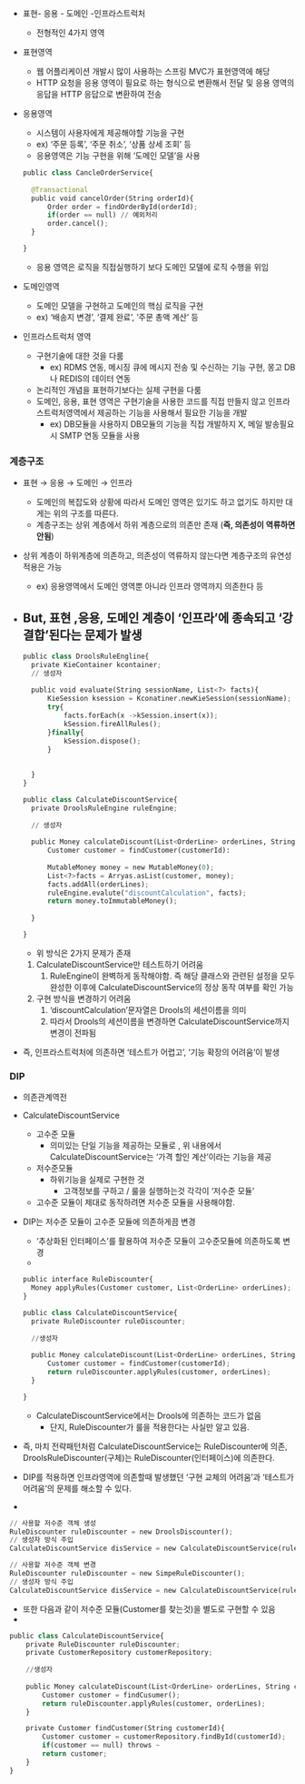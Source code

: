 - 표현- 응용 - 도메인 -인프라스트럭처

  - 전형적인 4가지 영역

- 표현영역

  - 웹 어플리케이션 개발시 많이 사용하는 스프링 MVC가 표현영역에 해당
  - HTTP 요청을 응용 영역이 필요로 하는 형식으로 변환해서 전달 및 응용 영역의 응답을 HTTP 응답으로 변환하여 전송

- 응용영역

  - 시스템이 사용자에게 제공해야할 기능을 구현
  - ex) ‘주문 등록’, ‘주문 취소’, ‘상품 상세 조회’ 등
  - 응용영역은 기능 구현을 위해 ‘도메인 모델’을 사용

  ```python
  public class CancleOrderService{
  	
  	@Transactional
  	public void cancelOrder(String orderId){
  		Order order = findOrderById(orderId);
  		if(order == null) // 예외처리
  		order.cancel();
  	}
  
  }
  ```

  - 응용 영역은 로직을 직접실행하기 보다 도메인 모델에 로직 수행을 위임

- 도메인영역

  - 도메인 모델을 구현하고 도메인의 핵심 로직을 구현
  - ex) ‘배송지 변경’, ‘결제 완료’, ‘주문 총액 계산’ 등

- 인프라스트럭처 영역

  - 구현기술에 대한 것을 다룸
    - ex) RDMS 연동, 메시징 큐에 메시지 전송 및 수신하는 기능 구현, 몽고 DB나 REDIS의 데이터 연동
  - 논리적인 개념을 표현하기보다는 실제 구현을 다룸
  - 도메인, 응용, 표현 영역은 구현기술을 사용한 코드를 직접 만들지 않고 인프라스트럭처영역에서 제공하는 기능을 사용해서 필요한 기능을 개발
    - ex) DB모듈을 사용하지 DB모듈의 기능을 직접 개발하지 X, 메일 발송필요시 SMTP 연동 모듈을 사용

### 계층구조

- 표현 → 응용 → 도메인 → 인프라

  - 도메인의 복잡도와 상황에 따라서 도메인 영역은 있기도 하고 없기도 하지만 대게는 위의 구조를 따른다.
  - 계층구조는 상위 계층에서 하위 계층으로의 의존만 존재 (**즉, 의존성이 역류하면 안됨**)

- 상위 계층이 하위계층에 의존하고, 의존성이 역류하지 않는다면 계층구조의 유연성 적용은 가능

  - ex) 응용영역에서 도메인 영역뿐 아니라 인프라 영역까지 의존한다 등

- ## But, **표현 ,응용, 도메인 계층이 ‘인프라’에 종속되고 ‘강결합’된다는 문제**가 발생

  ```python
  public class DroolsRuleEngline{
  	private KieContainer kcontainer;
  	// 생성자
  	
  	public void evaluate(String sessionName, List<?> facts){
  		KieSession ksession = Kconatiner.newKieSession(sessionName);
  		try{
  			facts.forEach(x ->kSession.insert(x));
  			kSession.fireAllRules();
  		}finally{
  			kSession.dispose();
  		}
  		
  	
  	}
  }
  
  public class CalculateDiscountService{
  	private DroolsRuleEngine ruleEngine;
  	
  	// 생성자
  	
  	public Money calculateDiscount(List<OrderLine> orderLines, String customerId){
  		Customer customer = findCustomer(customerId):
  		
  		MutableMoney money = new MutableMoney(0);
  		List<?>facts = Arryas.asList(customer, money);
  		facts.addAll(orderLines);
  		ruleEngine.evalute("discountCalculation", facts);
  		return money.toImmutableMoney();
  	
  	}
  
  }
  ```

  - 위 방식은 2가지 문제가 존재

  1. CalculateDiscountService만 테스트하기 어려움
     1. RuleEngine이 완벽하게 동작해야함. 즉 해당 클래스와 관련된 설정을 모두 완성한 이후에 CalculateDiscountService의 정상 동작 여부를 확인 가능
  2. 구현 방식을 변경하기 어려움
     1. ‘discountCalculation’문자열은 Drools의 세션이름을 의미
     2. 따라서 Drools의 세션이름을 변경하면 CalculateDiscountService까지 변경이 전파됨

- 즉, 인프라스트럭처에 의존하면 ‘테스트가 어렵고’, ‘기능 확장의 어려움’이 발생

### DIP

- 의존관계역전

- CalculateDiscountService

  - 고수준 모듈
    - 의미있는 단일 기능을 제공하는 모듈로 , 위 내용에서 CalculateDiscountService는 ‘가격 할인 계산’이라는 기능을 제공
  - 저수준모듈
    - 하위기능을 실제로 구현한 것
      - 고객정보를 구하고 / 룰을 실행하는것 각각이 ‘저수준 모듈’
  - 고수준 모듈이 제대로 동작하려면 저수준 모듈을 사용해야함.

- DIP는 저수준 모듈이 고수준 모듈에 의존하게끔 변경

  - ‘추상화된 인터페이스’를 활용하여 저수준 모듈이 고수준모듈에 의존하도록 변경
  - 

  ```python
  public interface RuleDiscounter{
  	Money applyRules(Customer customer, List<OrderLine> orderLines);
  }
  
  public class CalculateDiscountService{
  	private RuleDiscounter ruleDiscounter;
  	
  	//생성자
  	
  	public Money calculateDiscount(List<OrderLine> orderLines, String customerId){
  		Customer customer = findCustomer(customerId);
  		return ruleDiscounter.applyRules(customer, orderLines);
  	}
  
  }
  ```

  - CalculateDiscountService에서는 Drools에 의존하는 코드가 없음
    - 단지, RuleDiscounter가 룰을 적용한다는 사실만 알고 있음.

- 즉, 마치 전략패턴처럼 CalculateDiscountService는 RuleDiscounter에 의존, DroolsRuleDiscounter(구체)는 RuleDiscounter(인터페이스)에 의존한다.

- DIP를 적용하면 인프라영역에 의존할때 발생했던 ‘구현 교체의 어려움’과 ‘테스트가 어려움’의 문제를 해소할 수 있다.

- 

```python
// 사용할 저수준 객체 생성
RuleDiscounter ruleDiscounter = new DroolsDiscounter();
// 생성자 방식 주입
CalculateDiscountService disService = new CalculateDiscountService(rulesDisCounter);

// 사용할 저수준 객체 변경
RuleDiscounter ruleDiscounter = new SimpeRuleDiscounter();
// 생성자 방식 주입
CalculateDiscountService disService = new CalculateDiscountService(rulesDisCounter);
```

- 또한 다음과 같이 저수준 모듈(Customer를 찾는것)을 별도로 구현할 수 있음
- 

```python
public class CalculateDiscountService{
	private RuleDiscounter ruleDiscounter;
	private CustomerRepository customerRepository;
	
	//생성자
	
	public Money calculateDiscount(List<OrderLine> orderLines, String customerId){
		Customer customer = findCusumer();
		return ruleDiscounter.applyRules(customer, orderLines);
	}

	private Customer findCustomer(String customerId){
		Customer customer = customerRepository.findById(customerId);
		if(customer == null) throws ~
		return customer;
	}
}
```